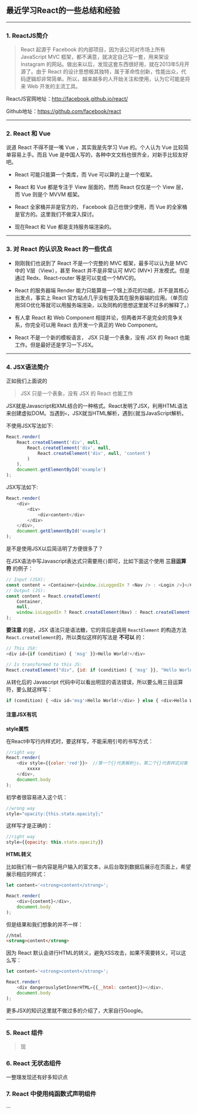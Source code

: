## 最近学习React的一些总结和经验  
***

### 1. ReactJS简介
> React 起源于 Facebook 的内部项目，因为该公司对市场上所有 JavaScript MVC 框架，都不满意，就决定自己写一套，用来架设 Instagram 的网站。做出来以后，发现这套东西很好用，就在2013年5月开源了。由于 React 的设计思想极其独特，属于革命性创新，性能出众，代码逻辑却非常简单。所以，越来越多的人开始关注和使用，认为它可能是将来 Web 开发的主流工具。

ReactJS官网地址：http://facebook.github.io/react/

Github地址：https://github.com/facebook/react  

***

### 2. React 和 Vue

说道 React 不得不提一嘴 Vue ，其实我是先学习 Vue 的。个人认为 Vue 比较简单容易上手。而且 Vue 是中国人写的，各种中文文档也很齐全，对新手比较友好吧。  

* React 可能只能算一个类库，而 Vue 可以算的上是一个框架。  

* React 和  Vue 都是专注于 View 层面的，然而 React 仅仅是一个 View 层，而 Vue 则是个 MVVM 框架。  

*  React 全家桶并非是官方的， Facebook 自己也很少使用，而 Vue 的全家桶是官方的。这里我们不做深入探讨。

* 现在React 和 Vue 都是支持服务端渲染的。

***

### 3. 对 React 的认识及 React 的一些优点  

* 刚刚我们也说到了 React 不是一个完整的 MVC 框架，最多可以认为是 MVC 中的 V层（View），甚至 React 并不是非常认可 MVC (MV*) 开发模式。但是通过 Redx、React-router 等是可以变成一个MVC的。  

* React 的服务器端 Render 能力只能算是一个锦上添花的功能，并不是其核心出发点，事实上 React 官方站点几乎没有提及其在服务器端的应用。（单页应用SEO优化等就可以用服务端渲染，以及同构的思想这里就不过多的解释了。）  

* 有人拿 React 和 Web Component 相提并论，但两者并不是完全的竞争关系，你完全可以用 React 去开发一个真正的 Web Component。  

*  React 不是一个新的模板语言， JSX 只是一个表象，没有 JSX 的 React 也能工作。但是最好还是学习一下JSX。

***

### 4. JSX语法简介

正如我们上面说的
> JSX 只是一个表象，没有 JSX 的 React 也能工作  

JSX就是Javascript和XML结合的一种格式。React发明了JSX，利用HTML语法来创建虚拟DOM。当遇到`<`，JSX就当HTML解析，遇到`{`就当JavaScript解析。

不使用JSX写法如下:

```javascript
React.render(
    React.createElement('div', null,
        React.createElement('div', null,
            React.createElement('div', null, 'content')
        )
    ),
    document.getElementById('example')
);
```

JSX写法如下:

```javascript
React.render(
    <div>
        <div>
            <div>content</div>
        </div>
    </div>,
    document.getElementById('example')
);
```  
是不是使用JSX以后简洁明了方便很多了？

在JSX语法中写Javascript表达式只需要用`{}`即可，比如下面这个使用 **三目运算符** 的例子：

```javascript
// Input (JSX):
const content = <Container>{window.isLoggedIn ? <Nav /> : <Login />}</Container>;
// Output (JS):
const content = React.createElement(
    Container,
    null,
    window.isLoggedIn ? React.createElement(Nav) : React.createElement(Login)
);
```

**要注意** 的是，JSX 语法只是语法糖，它的背后是调用 `ReactElement` 的构造方法 `React.createElement`的，所以类似这样的写法是 **不可以** 的：

```javascript
// This JSX:
<div id={if (condition) { 'msg' }}>Hello World!</div>

// Is transformed to this JS:
React.createElement("div", {id: if (condition) { 'msg' }}, "Hello World!");
```
从转化后的 Javascript 代码中可以看出明显的语法错误，所以要么用三目运算符，要么就这样写：

```javascript
if (condition) { <div id='msg'>Hello World!</div> } else { <div>Hello World!</div> }
```

#### **注意JSX有坑**  

**style属性**

在React中写行内样式时，要这样写，不能采用引号的书写方式：

```javascript
//right way
React.render(
    <div style={{color:'red'}}>  //第一个{}代表解析js，第二个{}代表样式对象
        xxxxx
    </div>,
    document.body
);
```

初学者很容易进入这个坑：
```javascript
//wrong way
style="opacity:{this.state.opacity};"
```

这样写才是正确的：
```javascript
//right way
style={{opacity: this.state.opacity}}
```

**HTML转义**

比如我们有一些内容是用户输入的富文本，从后台取到数据后展示在页面上，希望展示相应的样式：

```javascript
let content='<strong>content</strong>';

React.render(
    <div>{content}</div>,
    document.body
);
```

但是结果和我们想象的并不一样：

```html
//html
<strong>content</strong>
```

因为 React 默认会进行HTML的转义，避免XSS攻击，如果不需要转义，可以这么写：

```javascript
let content='<strong>content</strong>';    

React.render(
    <div dangerouslySetInnerHTML={{__html: content}}></div>,
    document.body
);
```

更多JSX的知识这里就不做过多的介绍了，大家自行Google。  

***

### 5. React 组件

> 现  


### 6. React 无状态组件

一整理发现还有好多知识点

### 7. React 中使用纯函数式声明组件
···
